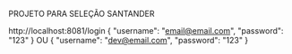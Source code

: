 PROJETO PARA SELEÇÃO SANTANDER

http://localhost:8081/login
{
	"username": "email@email.com",
	"password": "123"
}
OU
{
	"username": "dev@email.com",
	"password": "123"
}